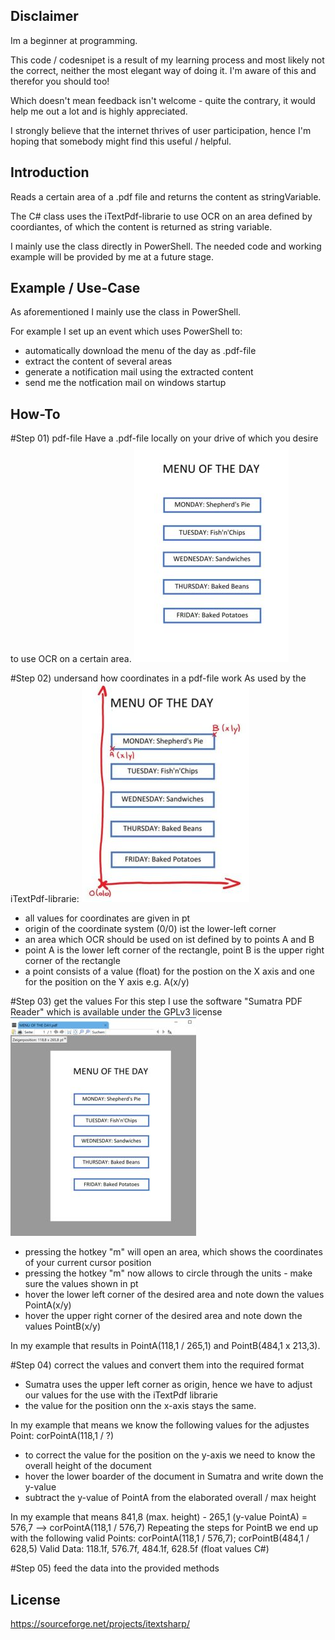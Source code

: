## Disclaimer
Im a beginner at programming.

This code / codesnipet is a result of my learning process and most likely
not the correct, neither the most elegant way of doing it.
I'm aware of this and therefor you should too!

Which doesn't mean feedback isn't welcome - quite the contrary,
it would help me out a lot and is highly appreciated.

I strongly believe that the internet thrives of user participation,
hence I'm hoping that somebody might find this useful / helpful. 

## Introduction
Reads a certain area of a .pdf file and returns the content as stringVariable.

The C# class uses the iTextPdf-librarie to use OCR on an area defined by coordiantes,
of which the content is returned as string variable.

I mainly use the class directly in PowerShell.
The needed code and working example will be provided by me at a future stage.

## Example / Use-Case
As aforementioned I mainly use the class in PowerShell.

For example I set up an event which uses PowerShell to:
- automatically download the menu of the day as .pdf-file
- extract the content of several areas
- generate a notification mail using the extracted content
- send me the notfication mail on windows startup

## How-To
#Step 01) pdf-file
Have a .pdf-file locally on your drive of which you desire to use OCR on a certain area.
![imgExamplePdf](/tut/samplepdf_s.jpg)


#Step 02) undersand how coordinates in a pdf-file work
As used by the iTextPdf-librarie:
![imgAnnotatedExamplePdf](/tut/samplepdf_annotation1_s.jpg)

- all values for coordinates are given in pt
- origin of the coordinate system (0/0) ist the lower-left corner
- an area which OCR should be used on ist defined by to points A and B
- point A is the lower left corner of the rectangle, point B is the upper right corner of the rectangle
- a point consists of a value (float) for the postion on the  X axis and one for the position on the Y axis e.g. A(x/y)

#Step 03) get the values
For this step I use the software "Sumatra PDF Reader" which is available under the GPLv3 license
![imgSumatra](/tut/sumatra_s.jpg)

- pressing the hotkey "m" will open an area, which shows the coordinates of your current cursor position
- pressing the hotkey "m" now allows to circle through the units - make sure the values shown in pt
- hover the lower left corner of the desired area and note down the values PointA(x/y)
- hover the upper right corner of the desired area and note down the values PointB(x/y)

In my example that results in PointA(118,1 / 265,1) and PointB(484,1 x 213,3).

#Step 04) correct the values and convert them into the required format

- Sumatra uses the upper left corner as origin, hence we have to adjust our values for the use with the iTextPdf librarie
- the value for the position onn the x-axis stays the same.

In my example that means we know the following values for the adjustes Point: corPointA(118,1 / ?)

- to correct the value for the position on the y-axis we need to know the overall height of the document
- hover the lower boarder of the document in Sumatra and write down the y-value
- subtract the y-value of PointA from the elaborated overall / max height

In my example that means 841,8 (max. height) - 265,1 (y-value PointA) = 576,7 --> corPointA(118,1 / 576,7)
Repeating the steps for PointB we end up with the following valid Points: corPointA(118,1 / 576,7); corPointB(484,1 / 628,5)
Valid Data: 118.1f, 576.7f, 484.1f, 628.5f (float values C#)

#Step 05) feed the data into the provided methods











## License
https://sourceforge.net/projects/itextsharp/

